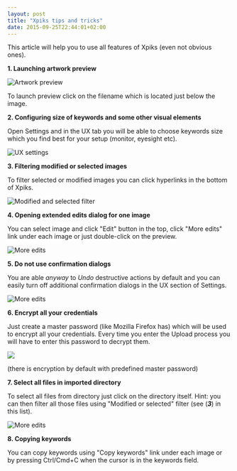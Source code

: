 ```yaml
---
layout: post
title: "Xpiks tips and tricks"
date: 2015-09-25T22:44:01+02:00
---
```


This article will help you to use all features of Xpiks (even not obvious ones).

**1. Launching artwork preview**

<img alt="Artwork preview" src="{{site.url}}/images/howto/xpiks-qt-preview-click.jpg" class="small-12 large-8" />

To launch preview click on the filename which is located just below the image.

**2. Configuring size of keywords and some other visual elements**

Open Settings and in the UX tab you will be able to choose keywords size which you find best for your setup (monitor, eyesight etc).

<img alt="UX settings" src="{{site.url}}/images/screenshots/xpiks-qt-ux-settings.jpg" class="small-8 large-6" />

**3. Filtering modified or selected images**

To filter selected or modified images you can click hyperlinks in the bottom of Xpiks.

<img alt="Modified and selected filter" src="{{site.url}}/images/howto/xpiks-qt-selected-modified-filter.jpg" class="small-12 large-8" />

**4. Opening extended edits dialog for one image**

You can select image and click "Edit" button in the top, click "More edits" link under each image or just double-click on the preview.

<img alt="More edits" src="{{site.url}}/images/howto/xpiks-qt-more-edits.jpg" class="small-12 large-8" />

**5. Do not use confirmation dialogs**

You are able _anyway_ to _Undo_ destructive actions by default and you can easily turn off additional confirmation dialogs in the UX section of Settings.

<img alt="More edits" src="{{site.url}}/images/howto/xpiks-qt-undo-redo.jpg" class="small-12 large-8" />

**6. Encrypt all your credentials**

Just create a master password (like Mozilla Firefox has) which will be used to encrypt all your credentials. Every time you enter the Upload process you will have to enter this password to decrypt them.

<img src="{{site.url}}/images/screenshots/SettingsSecurity.jpg" class="small-8 large-6" />

(there is encryption by default with predefined master password)

**7. Select all files in imported directory**

To select all files from directory just click on the directory itself. Hint: you can then filter all those files using "Modified or selected" filter (see (_**3**_) in this list).

<img alt="More edits" src="{{site.url}}/images/howto/xpiks-qt-select-directory.jpg" class="small-8 large-6" />

**8. Copying keywords**

You can copy keywords using "Copy keywords" link under each image or by pressing Ctrl/Cmd+C when the cursor is in the keywords field.

